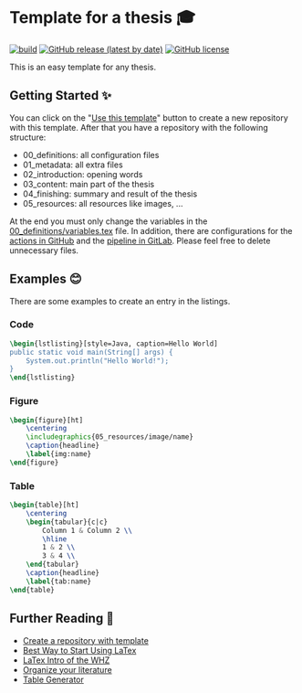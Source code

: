 # Template for a thesis 🎓

[![build](https://github.com/flaxel/thesis_template/workflows/build/badge.svg)](https://github.com/flaxel/thesis_template/actions)
[![GitHub release (latest by date)](https://img.shields.io/github/v/release/flaxel/thesis_template)](https://github.com/flaxel/thesis_template/releases)
[![GitHub license](https://img.shields.io/github/license/flaxel/thesis_template)](https://github.com/flaxel/thesis_template/blob/master/LICENSE)

This is an easy template for any thesis.

## Getting Started ✨

You can click on the "[Use this template](https://github.com/flaxel/thesis_template/generate)" button to create a new repository with this template. After that you have a repository with the following structure:

* 00_definitions: all configuration files
* 01_metadata: all extra files
* 02_introduction: opening words
* 03_content: main part of the thesis
* 04_finishing: summary and result of the thesis
* 05_resources: all resources like images, ...

At the end you must only change the variables in the [00_definitions/variables.tex](./00_definitions/variables.tex) file. In addition, there are configurations for the [actions in GitHub](https://docs.github.com/en/actions) and the [pipeline in GitLab](https://docs.gitlab.com/ee/ci/pipelines/). Please feel free to delete unnecessary files.

## Examples 😊

There are some examples to create an entry in the listings.

### Code

```latex
\begin{lstlisting}[style=Java, caption=Hello World]
public static void main(String[] args) {
    System.out.println("Hello World!");
}
\end{lstlisting}
```

### Figure

```latex
\begin{figure}[ht]
    \centering 
    \includegraphics{05_resources/image/name} 
    \caption{headline}
    \label{img:name}
\end{figure} 
```

### Table

```latex
\begin{table}[ht]
    \centering
    \begin{tabular}{c|c}
        Column 1 & Column 2 \\
        \hline
        1 & 2 \\
        3 & 4 \\
    \end{tabular}
    \caption{headline}
    \label{tab:name}
\end{table}
```

## Further Reading 🔬

* [Create a repository with template](https://help.github.com/en/github/creating-cloning-and-archiving-repositories/creating-a-repository-from-a-template)
* [Best Way to Start Using LaTex](https://tex.stackexchange.com/questions/4420/best-way-to-start-using-latex-tex)
* [LaTex Intro of the WHZ](https://bildungsportal.sachsen.de/opal/auth/RepositoryEntry/10599825411)
* [Organize your literature](https://www.jabref.org/)
* [Table Generator](https://www.tablesgenerator.com/)
